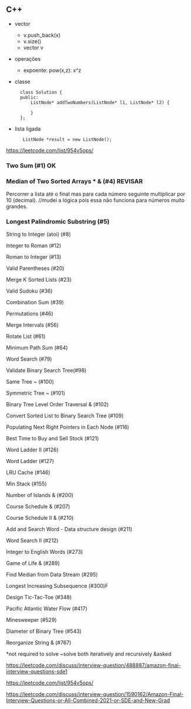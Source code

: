 ## C++

- vector
    - v.push_back(x)
    - v.size()
    - vector<int> v

- operações
    - expoente: pow(x,z): x^z
 
- classe

        class Solution {
        public:
            ListNode* addTwoNumbers(ListNode* l1, ListNode* l2) {
        
            }
        };

- lista ligada

         ListNode *result = new ListNode();


https://leetcode.com/list/954v5ops/

### Two Sum (#1) OK 

### Median of Two Sorted Arrays * & (#4) REVISAR

Percorrer a lista até o final mas para cada número seguinte multiplicar por 10 (decimal). //mudei a lógica pois essa não funciona para números muito grandes.

### Longest Palindromic Substring (#5)

String to Integer (atoi) (#8)

Integer to Roman (#12)

Roman to Integer (#13)

Valid Parentheses (#20)

Merge K Sorted Lists (#23)

Valid Sudoku (#36)

Combination Sum (#39)

Permutations (#46)

Merge Intervals (#56)

Rotate List (#61)

Minimum Path Sum (#64)

Word Search (#79)

Validate Binary Search Tree(#98)

Same Tree ~ (#100)

Symmetric Tree ~ (#101)

Binary Tree Level Order Traversal & (#102)

Convert Sorted List to Binary Search Tree (#109)

Populating Next Right Pointers in Each Node (#116)

Best Time to Buy and Sell Stock (#121)

Word Ladder II (#126)

Word Ladder (#127)

LRU Cache (#146)

Min Stack (#155)

Number of Islands & (#200)

Course Schedule & (#207)

Course Schedule II & (#210)

Add and Search Word - Data structure design (#211)

Word Search II (#212)

Integer to English Words (#273)

Game of Life & (#289)

Find Median from Data Stream (#295)

Longest Increasing Subsequence (#300)F

Design Tic-Tac-Toe (#348)

Pacific Atlantic Water Flow (#417)

Minesweeper (#529)

Diameter of Binary Tree (#543)

Reorganize String & (#767)

*not required to solve
~solve both iteratively and recursively
&asked

https://leetcode.com/discuss/interview-question/488887/amazon-final-interview-questions-sde1

https://leetcode.com/list/954v5ops/

https://leetcode.com/discuss/interview-question/1590162/Amazon-Final-Interview-Questions-or-All-Combined-2021-or-SDE-and-New-Grad
